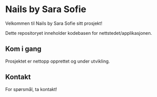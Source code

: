 # Nails by Sara Sofie

Velkommen til Nails by Sara Sofie sitt prosjekt!

Dette repositoryet inneholder kodebasen for nettstedet/applikasjonen.

## Kom i gang

Prosjektet er nettopp opprettet og under utvikling.

## Kontakt

For spørsmål, ta kontakt! 